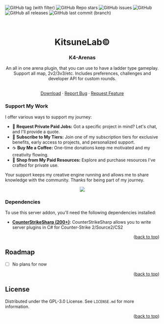 <a name="readme-top"></a>

![GitHub tag (with filter)](https://img.shields.io/github/v/tag/K4ryuu/K4-Arenas?style=for-the-badge&label=Version)
![GitHub Repo stars](https://img.shields.io/github/stars/K4ryuu/K4-Arenas?style=for-the-badge)
![GitHub issues](https://img.shields.io/github/issues/K4ryuu/K4-Arenas?style=for-the-badge)
![GitHub](https://img.shields.io/github/license/K4ryuu/K4-Arenas?style=for-the-badge)
![GitHub all releases](https://img.shields.io/github/downloads/K4ryuu/K4-Arenas/total?style=for-the-badge)
![GitHub last commit (branch)](https://img.shields.io/github/last-commit/K4ryuu/K4-Arenas/dev?style=for-the-badge)

<!-- PROJECT LOGO -->
<br />
<div align="center">
  <h1 align="center">KitsuneLab©</h1>
  <h3 align="center">K4-Arenas</h3>
  <a align="center">An all in one arena plugin, that you can use to have a ladder type gameplay. Support all map, 2v2/3v3/etc. Includes preferences, challenges and developer API for custom rounds.</a>

  <p align="center">
    <br />
    <a href="https://github.com/K4ryuu/K4-Arenas/releases">Download</a>
    ·
    <a href="https://github.com/K4ryuu/K4-Arenas/issues/new?assignees=KitsuneLab-Development&labels=bug&projects=&template=bug_report.md&title=%5BBUG%5D">Report Bug</a>
    ·
    <a href="https://github.com/K4ryuu/K4-Arenas/issues/new?assignees=KitsuneLab-Development&labels=enhancement&projects=&template=feature_request.md&title=%5BREQ%5D">Request Feature</a>
  </p>
</div>

### Support My Work

I offer various ways to support my journey:

- 💬 **Request Private Paid Jobs:** Got a specific project in mind? Let's chat, and I'll provide a quote.
- 🎁 **Subscribe to My Tiers:** Join one of my subscription tiers for exclusive benefits, early access to projects, and personalized support.
- ☕ **Buy Me a Coffee:** One-time donations keep me motivated and my creativity flowing.
- 💼 **Shop from My Paid Resources:** Explore and purchase resources I've crafted for private use.

Your support keeps my creative engine running and allows me to share knowledge with the community. Thanks for being part of my journey.

<p align="center">
<a href="https://www.buymeacoffee.com/k4ryuu">
<img src="https://img.buymeacoffee.com/button-api/?text=Support My Work&emoji=☕&slug=k4ryuu&button_colour=FF5F5F&font_colour=ffffff&font_family=Inter&outline_colour=000000&coffee_colour=FFDD00" />
</a>
</p>

<!-- ABOUT THE PROJECT -->

### Dependencies

To use this server addon, you'll need the following dependencies installed:

- [**CounterStrikeSharp (200+)**](https://github.com/roflmuffin/CounterStrikeSharp/releases): CounterStrikeSharp allows you to write server plugins in C# for Counter-Strike 2/Source2/CS2

<p align="right">(<a href="#readme-top">back to top</a>)</p>

<!-- ROADMAP -->

## Roadmap

- [ ] No plans for now

<p align="right">(<a href="#readme-top">back to top</a>)</p>

<!-- LICENSE -->

## License

Distributed under the GPL-3.0 License. See `LICENSE.md` for more information.

<p align="right">(<a href="#readme-top">back to top</a>)</p>
